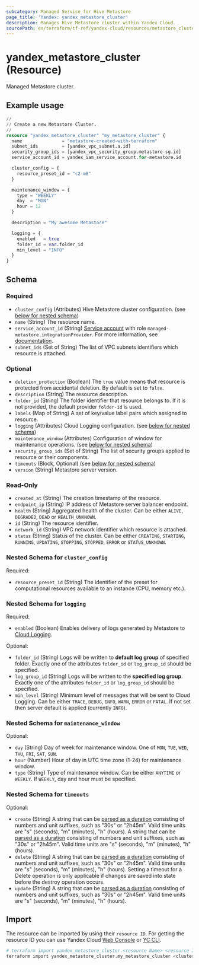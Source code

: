 ```yaml
---
subcategory: Managed Service for Hive Metastore
page_title: 'Yandex: yandex_metastore_cluster'
description: Manages Hive Metastore cluster within Yandex Cloud.
sourcePath: en/terraform/tf-ref/yandex-cloud/resources/metastore_cluster.md
---
```


# yandex_metastore_cluster (Resource)

Managed Metastore cluster.

## Example usage

```terraform
//
// Create a new Metastore Cluster.
//
resource "yandex_metastore_cluster" "my_metastore_cluster" {
  name               = "metastore-created-with-terraform"
  subnet_ids         = [yandex_vpc_subnet.a.id]
  security_group_ids = [yandex_vpc_security_group.metastore-sg.id]
  service_account_id = yandex_iam_service_account.for-metastore.id

  cluster_config = {
    resource_preset_id = "c2-m8"
  }

  maintenance_window = {
    type = "WEEKLY"
    day  = "MON"
    hour = 12
  }

  description = "My awesome Metastore"

  logging = {
    enabled   = true
    folder_id = var.folder_id
    min_level = "INFO"
  }
}
```

<!-- schema generated by tfplugindocs -->
## Schema

### Required

- `cluster_config` (Attributes) Hive Metastore cluster configuration. (see [below for nested schema](#nestedatt--cluster_config))
- `name` (String) The resource name.
- `service_account_id` (String) [Service account](https://yandex.cloud/docs/iam/concepts/users/service-accounts) with role `managed-metastore.integrationProvider`. For more information, see [documentation](https://yandex.cloud/docs/metadata-hub/concepts/metastore-impersonation).
- `subnet_ids` (Set of String) The list of VPC subnets identifiers which resource is attached.

### Optional

- `deletion_protection` (Boolean) The `true` value means that resource is protected from accidental deletion. By default is set to `false`.
- `description` (String) The resource description.
- `folder_id` (String) The folder identifier that resource belongs to. If it is not provided, the default provider `folder-id` is used.
- `labels` (Map of String) A set of key/value label pairs which assigned to resource.
- `logging` (Attributes) Cloud Logging configuration. (see [below for nested schema](#nestedatt--logging))
- `maintenance_window` (Attributes) Configuration of window for maintenance operations. (see [below for nested schema](#nestedatt--maintenance_window))
- `security_group_ids` (Set of String) The list of security groups applied to resource or their components.
- `timeouts` (Block, Optional) (see [below for nested schema](#nestedblock--timeouts))
- `version` (String) Metastore server version.

### Read-Only

- `created_at` (String) The creation timestamp of the resource.
- `endpoint_ip` (String) IP address of Metastore server balancer endpoint.
- `health` (String) Aggregated health of the cluster. Can be either `ALIVE`, `DEGRADED`, `DEAD` or `HEALTH_UNKNOWN`.
- `id` (String) The resource identifier.
- `network_id` (String) VPC network identifier which resource is attached.
- `status` (String) Status of the cluster. Can be either `CREATING`, `STARTING`, `RUNNING`, `UPDATING`, `STOPPING`, `STOPPED`, `ERROR` or `STATUS_UNKNOWN`.

<a id="nestedatt--cluster_config"></a>
### Nested Schema for `cluster_config`

Required:

- `resource_preset_id` (String) The identifier of the preset for computational resources available to an instance (CPU, memory etc.).


<a id="nestedatt--logging"></a>
### Nested Schema for `logging`

Required:

- `enabled` (Boolean) Enables delivery of logs generated by Metastore to [Cloud Logging](https://yandex.cloud/docs/logging/).

Optional:

- `folder_id` (String) Logs will be written to **default log group** of specified folder. Exactly one of the attributes `folder_id` or `log_group_id` should be specified.
- `log_group_id` (String) Logs will be written to the **specified log group**. Exactly one of the attributes `folder_id` or `log_group_id` should be specified.
- `min_level` (String) Minimum level of messages that will be sent to Cloud Logging. Can be either `TRACE`, `DEBUG`, `INFO`, `WARN`, `ERROR` or `FATAL`. If not set then server default is applied (currently `INFO`).


<a id="nestedatt--maintenance_window"></a>
### Nested Schema for `maintenance_window`

Optional:

- `day` (String) Day of week for maintenance window. One of `MON`, `TUE`, `WED`, `THU`, `FRI`, `SAT`, `SUN`.
- `hour` (Number) Hour of day in UTC time zone (1-24) for maintenance window.
- `type` (String) Type of maintenance window. Can be either `ANYTIME` or `WEEKLY`. If `WEEKLY`, day and hour must be specified.


<a id="nestedblock--timeouts"></a>
### Nested Schema for `timeouts`

Optional:

- `create` (String) A string that can be [parsed as a duration](https://pkg.go.dev/time#ParseDuration) consisting of numbers and unit suffixes, such as "30s" or "2h45m". Valid time units are "s" (seconds), "m" (minutes), "h" (hours). A string that can be [parsed as a duration](https://pkg.go.dev/time#ParseDuration) consisting of numbers and unit suffixes, such as "30s" or "2h45m". Valid time units are "s" (seconds), "m" (minutes), "h" (hours).
- `delete` (String) A string that can be [parsed as a duration](https://pkg.go.dev/time#ParseDuration) consisting of numbers and unit suffixes, such as "30s" or "2h45m". Valid time units are "s" (seconds), "m" (minutes), "h" (hours). Setting a timeout for a Delete operation is only applicable if changes are saved into state before the destroy operation occurs.
- `update` (String) A string that can be [parsed as a duration](https://pkg.go.dev/time#ParseDuration) consisting of numbers and unit suffixes, such as "30s" or "2h45m". Valid time units are "s" (seconds), "m" (minutes), "h" (hours).

## Import

The resource can be imported by using their `resource ID`. For getting the resource ID you can use Yandex Cloud [Web Console](https://console.yandex.cloud) or [YC CLI](https://yandex.cloud/docs/cli/quickstart).

```bash
# terraform import yandex_metastore_cluster.<resource Name> <resource Id>
terraform import yandex_metastore_cluster.my_metastore_cluster <cluster-id>
```
